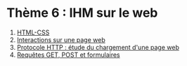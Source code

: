 # Thème 6 : IHM sur le web

1. [HTML-CSS](../6.1_HTML5_CSS3/cours/)
2. [Interactions sur une page web](../6.2_Interactions_page_web/cours/)
3. [Protocole HTTP : étude du chargement d'une page web](../6.3_Protocole_HTTP/cours/)
4. [Requêtes GET, POST et formulaires](../6.4_Get_Post_Formulaires/cours/)